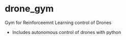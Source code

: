 # drone_gym
Gym for Reinforceemnt Learning control of Drones

- Includes autonomous control of drones with python